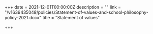 +++
date = 2021-12-01T00:00:00Z
description = ""
link = "/v1639435048/policies/Statement-of-values-and-school-philosophy-policy-2021.docx"
title = "Statement of values"

+++
